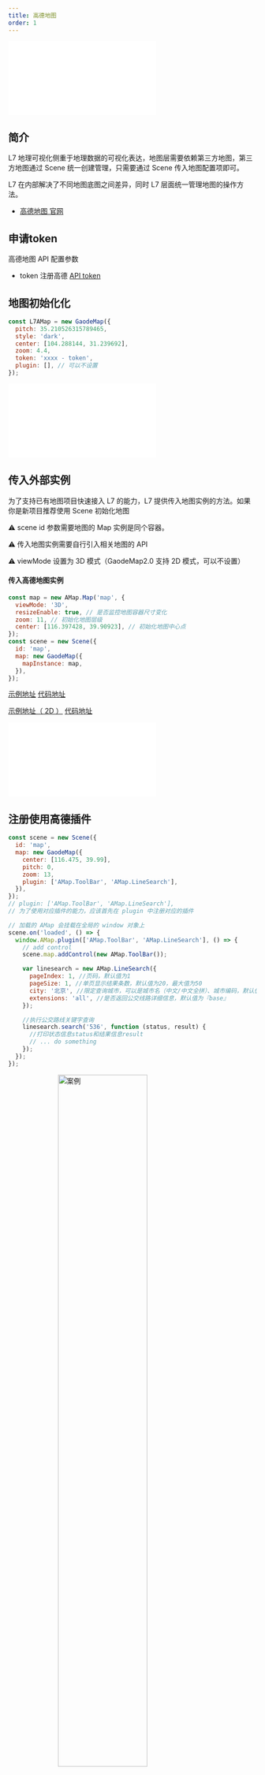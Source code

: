 ```yaml
---
title: 高德地图
order: 1
---
```


<embed src="@/docs/api/common/style.md"></embed>

## 简介

L7 地理可视化侧重于地理数据的可视化表达，地图层需要依赖第三方地图，第三方地图通过 Scene 统一创建管理，只需要通过 Scene 传入地图配置项即可。

L7 在内部解决了不同地图底图之间差异，同时 L7 层面统一管理地图的操作方法。

- [高德地图 官网](https://lbs.amap.com/api/javascript-api-v2/update)

## 申请token

高德地图 API 配置参数

- token
  注册高德 [API token](https://lbs.amap.com/api/javascript-api/guide/abc/prepare)

## 地图初始化化

```javascript
const L7AMap = new GaodeMap({
  pitch: 35.210526315789465,
  style: 'dark',
  center: [104.288144, 31.239692],
  zoom: 4.4,
  token: 'xxxx - token',
  plugin: [], // 可以不设置
});
```

<embed src="@/docs/api/common/map.zh.md"></embed>

## 传入外部实例

为了支持已有地图项目快速接入 L7 的能力，L7 提供传入地图实例的方法。如果你是新项目推荐使用 Scene 初始化地图

⚠️ scene id 参数需要地图的 Map 实例是同个容器。

⚠️ 传入地图实例需要自行引入相关地图的 API

⚠️ viewMode 设置为 3D 模式（GaodeMap2.0 支持 2D 模式，可以不设置）

#### 传入高德地图实例

```javascript
const map = new AMap.Map('map', {
  viewMode: '3D',
  resizeEnable: true, // 是否监控地图容器尺寸变化
  zoom: 11, // 初始化地图层级
  center: [116.397428, 39.90923], // 初始化地图中心点
});
const scene = new Scene({
  id: 'map',
  map: new GaodeMap({
    mapInstance: map,
  }),
});
```

[示例地址](/examples/tutorial/map#amapInstance)
[代码地址](https://github.com/antvis/L7/blob/master/examples/tutorial/map/demo/amapInstance.js)

[示例地址（ 2D ）](/examples/tutorial/map#amapInstance2d)
[代码地址](https://github.com/antvis/L7/blob/master/examples/tutorial/map/demo/amapInstance.js)

<embed src="@/docs/api/common/map.zh.md"></embed>

## 注册使用高德插件

```javascript
const scene = new Scene({
  id: 'map',
  map: new GaodeMap({
    center: [116.475, 39.99],
    pitch: 0,
    zoom: 13,
    plugin: ['AMap.ToolBar', 'AMap.LineSearch'],
  }),
});
// plugin: ['AMap.ToolBar', 'AMap.LineSearch'],
// 为了使用对应插件的能力，应该首先在 plugin 中注册对应的插件

// 加载的 AMap 会挂载在全局的 window 对象上
scene.on('loaded', () => {
  window.AMap.plugin(['AMap.ToolBar', 'AMap.LineSearch'], () => {
    // add control
    scene.map.addControl(new AMap.ToolBar());

    var linesearch = new AMap.LineSearch({
      pageIndex: 1, //页码，默认值为1
      pageSize: 1, //单页显示结果条数，默认值为20，最大值为50
      city: '北京', //限定查询城市，可以是城市名（中文/中文全拼）、城市编码，默认值为『全国』
      extensions: 'all', //是否返回公交线路详细信息，默认值为『base』
    });

    //执行公交路线关键字查询
    linesearch.search('536', function (status, result) {
      //打印状态信息status和结果信息result
      // ... do something
    });
  });
});
```

<img width="60%" style="display: block;margin: 0 auto;" alt="案例" src='https://gw.alipayobjects.com/mdn/rms_816329/afts/img/A*ag-nSrIPPEUAAAAAAAAAAAAAARQnAQ'>

[在线案例](/examples/amapplugin/bus#busstop)
